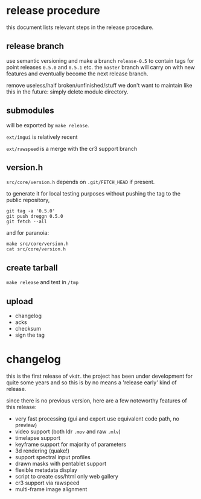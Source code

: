 # release procedure

this document lists relevant steps in the release procedure.

## release branch

use semantic versioning and make a branch `release-0.5` to
contain tags for point releases `0.5.0` and `0.5.1` etc.
the `master` branch will carry on with new features and eventually become the
next release branch.

remove useless/half broken/unfinished/stuff we don't want to maintain like
this in the future: simply delete module directory.

## submodules

will be exported by `make release`.

`ext/imgui` is relatively recent

`ext/rawspeed` is a merge with the cr3 support branch

## version.h

`src/core/version.h` depends on `.git/FETCH_HEAD` if present.

to generate it for local testing purposes without pushing the tag
to the public repository,
```
git tag -a '0.5.0'
git push dreggn 0.5.0
git fetch --all
```

and for paranoia:

```
make src/core/version.h
cat src/core/version.h
```

## create tarball

`make release` and test in `/tmp`

## upload

* changelog
* acks
* checksum
* sign the tag

# changelog

this is the first release of `vkdt`. the project has been under development for
quite some years and so this is by no means a 'release early' kind of release.

since there is no previous version, here are a few noteworthy features of this release:

* very fast processing (gui and export use equivalent code path, no preview)
* video support (both ldr `.mov` and raw `.mlv`)
* timelapse support
* keyframe support for majority of parameters
* 3d rendering (quake!)
* support spectral input profiles
* drawn masks with pentablet support
* flexible metadata display
* script to create css/html only web gallery
* cr3 support via rawspeed
* multi-frame image alignment
